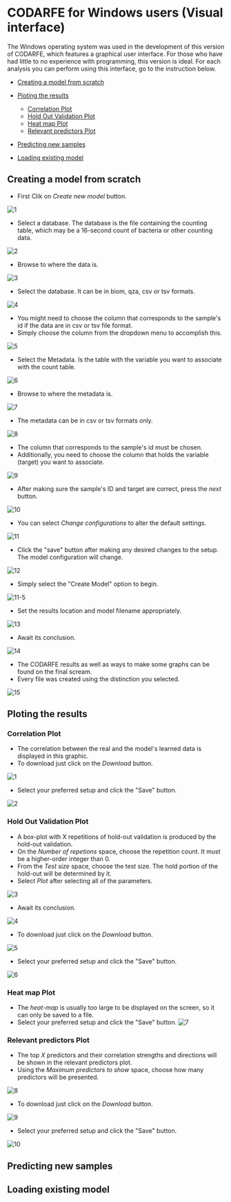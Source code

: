 # CODARFE for Windows users (Visual interface)

The Windows operating system was used in the development of this version of CODARFE, which features a graphical user interface. For those who have had little to no experience with programming, this version is ideal. For each analysis you can perform using this interface, go to the instruction below.

* [Creating a model from scratch](#Creating-a-model-from-scratch)
* [Ploting the results](#Ploting-the-results)
  - [Correlation Plot](#Correlation-Plot)
  - [Hold Out Validation Plot](#Hold-Out-Validation-Plot)
  - [Heat map Plot](#Heat-map-Plot)
  - [Relevant predictors Plot](#Relevant-predictors-Plot)
    
* [Predicting new samples](#Predicting-new-samples)
* [Loading existing model](#Loading-existing-model)


## Creating a model from scratch

* First Clik on *Create new model* button.

![1](https://github.com/MuriloCaminotto/CODARFE/assets/92797211/4b1ddf7f-9ef1-4767-b15c-5c67d6690e35)

* Select a database. The database is the file containing the counting table, which may be a 16-second count of bacteria or other counting data.
  
![2](https://github.com/MuriloCaminotto/CODARFE/assets/92797211/65f63dfe-9429-4ede-8c89-a57ae1eb4e12)

* Browse to where the data is.

![3](https://github.com/MuriloCaminotto/CODARFE/assets/92797211/56e90ea8-c712-4311-88b7-b27a278d27ef)

* Select the database. It can be in biom, qza, csv or tsv formats.

![4](https://github.com/MuriloCaminotto/CODARFE/assets/92797211/54b05cd1-3589-442d-9773-895e3ec76b24)

* You might need to choose the column that corresponds to the sample's id if the data are in csv or tsv file format.
* Simply choose the column from the dropdown menu to accomplish this.

![5](https://github.com/MuriloCaminotto/CODARFE/assets/92797211/6cf42117-4b36-4c4b-b8c7-118399e67e1d)

* Select the Metadata. Is the table with the variable you want to associate with the count table.

![6](https://github.com/MuriloCaminotto/CODARFE/assets/92797211/31075e46-5855-4f4c-88dd-ce2d180076e8)

* Browse to where the metadata is.

![7](https://github.com/MuriloCaminotto/CODARFE/assets/92797211/bda8f337-c788-451e-b693-2ce2ed147763)

* The metadata can be in csv or tsv formats only.

![8](https://github.com/MuriloCaminotto/CODARFE/assets/92797211/a49715fa-a93f-47bd-8e3f-7b018ea2e113)

* The column that corresponds to the sample's id must be chosen.
* Additionally, you need to choose the column that holds the variable (target) you want to associate.

![9](https://github.com/MuriloCaminotto/CODARFE/assets/92797211/035c5d44-7c76-42eb-b6ba-1da3ae93deed)

* After making sure the sample's ID and target are correct, press the *next* button.

![10](https://github.com/MuriloCaminotto/CODARFE/assets/92797211/000e7760-137e-4c19-b4dc-23aeea41f117)

* You can select *Change configurations* to alter the default settings.

![11](https://github.com/MuriloCaminotto/CODARFE/assets/92797211/59a9bf85-33dd-4e72-bbe1-300f399e36da)

* Click the "save" button after making any desired changes to the setup. The model configuration will change.

![12](https://github.com/MuriloCaminotto/CODARFE/assets/92797211/9ad3d1c4-0820-4e7c-9130-8cf7857b8bbb)

* Simply select the "Create Model" option to begin.

![11-5](https://github.com/MuriloCaminotto/CODARFE/assets/92797211/840634d0-dcda-445a-8fd0-1e04ddbc2e30)

* Set the results location and model filename appropriately.

![13](https://github.com/MuriloCaminotto/CODARFE/assets/92797211/3d9195ac-c8a6-4831-9182-0bf92a454f25)

* Await its conclusion.

![14](https://github.com/MuriloCaminotto/CODARFE/assets/92797211/548f35fb-dfc7-4312-99b9-5804372ea8f3)

* The CODARFE results as well as ways to make some graphs can be found on the final scream.
* Every file was created using the distinction you selected.

![15](https://github.com/MuriloCaminotto/CODARFE/assets/92797211/dcb04211-8636-4f03-97ff-26146f11437b)

## Ploting the results

### Correlation Plot

* The correlation between the real and the model's learned data is displayed in this graphic.
* To download just click on the *Download* button.
  
![1](https://github.com/MuriloCaminotto/CODARFE/assets/92797211/1872c5a4-5776-4a0b-a316-c31f82dfd747)

* Select your preferred setup and click the "Save" button.

![2](https://github.com/MuriloCaminotto/CODARFE/assets/92797211/76fc46bf-9b3a-414e-afb6-e53cce6160da)

### Hold Out Validation Plot

* A box-plot with X repetitions of hold-out validation is produced by the hold-out validation.
* On the *Number of repetions* space, choose the repetition count. It must be a higher-order integer than 0.
* From the *Test size* space, choose the test size. The hold portion of the hold-out will be determined by it.
* Select *Plot* after selecting all of the parameters.

  
![3](https://github.com/MuriloCaminotto/CODARFE/assets/92797211/ea439bf2-867f-4503-a98e-5f905cfa9e71)

* Await its conclusion.

![4](https://github.com/MuriloCaminotto/CODARFE/assets/92797211/ee49af1e-e356-4402-a269-7eaf8f5e6aed)

* To download just click on the *Download* button.

![5](https://github.com/MuriloCaminotto/CODARFE/assets/92797211/538e05f8-f4f0-4cce-a9a9-61f76b149d3b)

* Select your preferred setup and click the "Save" button.

![6](https://github.com/MuriloCaminotto/CODARFE/assets/92797211/9ec29a74-601e-45b5-8810-98bb4a4a98a8)

### Heat map Plot

* The *heat-map* is usually too large to be displayed on the screen, so it can only be saved to a file.
* Select your preferred setup and click the "Save" button.
![7](https://github.com/MuriloCaminotto/CODARFE/assets/92797211/cfb0a4ac-2a94-4c8c-a7e5-0684018af04f)

### Relevant predictors Plot

* The top *X* predictors and their correlation strengths and directions will be shown in the relevant predictors plot.
* Using the *Maximum predictors to show* space, choose how many predictors will be presented.


![8](https://github.com/MuriloCaminotto/CODARFE/assets/92797211/720f3b20-4fa2-47d6-aeba-a6658b570fbb)

* To download just click on the *Download* button.

![9](https://github.com/MuriloCaminotto/CODARFE/assets/92797211/884f6b4b-2135-49cd-839e-09e8aa11947a)

* Select your preferred setup and click the "Save" button.

![10](https://github.com/MuriloCaminotto/CODARFE/assets/92797211/fd9d7355-5464-40dc-a4bb-6c85846e4727)



## Predicting new samples

## Loading existing model


